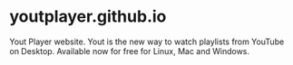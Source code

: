 # youtplayer.github.io

Yout Player website. Yout is the new way to watch playlists from YouTube on Desktop. Available now for free for Linux, Mac and Windows.

<img src="http://i.giphy.com/BL9AuNufoqDiU.gif" alt="" />
